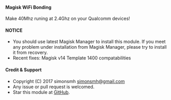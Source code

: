 #### Magisk WiFi Bonding

Make 40Mhz runing at 2.4Ghz on your Qualcomm devices!

#### NOTICE

* You should use latest Magisk Manager to install this module. If you meet any problem under installation from Magisk Manager, please try to install it from recovery.
* Recent fixes:
Magisk v14 Template 1400 compatabilities

#### Credit & Support

* Copyright (C) 2017 simonsmh <simonsmh@gmail.com>
* Any issue or pull request is welcomed.
* Star this module at [GitHub](https://github.com/Magisk-Modules-Repo/magisk-wifi-bonding).
